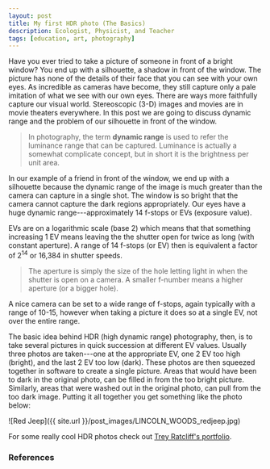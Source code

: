 ```yaml
---
layout: post
title: My first HDR photo (The Basics)
description: Ecologist, Physicist, and Teacher
tags: [education, art, photography]
---
```


Have you ever tried to take a picture of someone in front of a bright window?  You end up with a silhouette, a shadow in front of the window.  The picture has none of the details of their face that you can see with your own eyes.  As incredible as cameras have become, they still capture only a pale imitation of what we see with our own eyes.  There are ways more faithfully capture our visual world.  Stereoscopic (3-D) images and movies are in movie theaters everywhere.  In this post we are going to discuss dynamic range and the problem of our silhouette in front of the window.

> In photography, the term **dynamic range** is used to refer the luminance range that can be captured.  Luminance is actually a somewhat complicate concept, but in short it is the brightness per unit area.

In our example of a friend in front of the window, we end up with a silhouette because the dynamic range of the image is much greater than the camera can capture in a single shot.  The window is so bright that the camera cannot capture the dark regions appropriately.  Our eyes have a huge dynamic range---approximately 14 f-stops or EVs (exposure value).  

EVs are on a logarithmic scale (base 2) which means that that something increasing 1 EV means leaving the the shutter open for twice as long (with constant aperture).  A range of 14 f-stops (or EV) then is equivalent a factor of $2^{14}$ or 16,384 in shutter speeds.

> The aperture is simply the size of the hole letting light in when the shutter is open on a camera.  A smaller f-number means a higher aperture (or a bigger hole).

A nice camera can be set to a wide range of f-stops, again typically with a range of 10-15, however when taking a picture it does so at a single EV, not over the entire range.

The basic idea behind HDR (high dynamic range) photography, then, is to take several pictures in quick succession at different EV values.  Usually three photos are taken---one at the appropriate EV, one 2 EV too high (bright), and the last 2 EV too low (dark).  These photos are then squeezed together in software to create a single picture.  Areas that would have been to dark in the original photo, can be filled in from the too bright picture.  Similarly, areas that were washed out in the original photo, can pull from the too dark image.  Putting it all together you get something like the photo below:

![Red Jeep]({{ site.url }}/post_images/LINCOLN_WOODS_redjeep.jpg)

For some really cool HDR photos check out [Trey Ratcliff's portfolio](http://stuckincustoms.smugmug.com/).


### References

